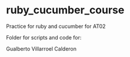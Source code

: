 # ruby_cucumber_course

Practice for ruby and cucumber for AT02

Folder for scripts and code for:

Gualberto Villarroel Calderon